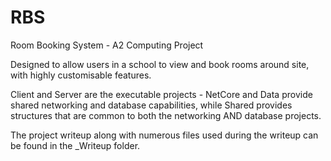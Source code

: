 # RBS
Room Booking System - A2 Computing Project

Designed to allow users in a school to view and book rooms around site, with highly customisable features.

Client and Server are the executable projects - NetCore and Data provide shared networking and database capabilities, while Shared provides structures that are common to both the networking AND database projects.

The project writeup along with numerous files used during the writeup can be found in the _Writeup folder.